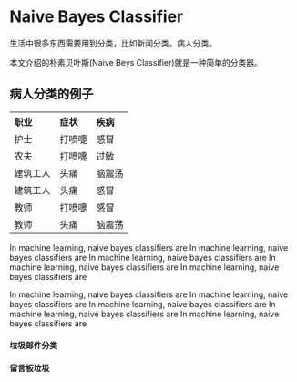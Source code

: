 <h1>Naive Bayes Classifier</h1>

<p>
生活中很多东西需要用到分类，比如新闻分类，病人分类。</p>

<p>本文介绍的朴素贝叶斯(Naive Beys Classifier)就是一种简单的分类器。</p>


<h2>病人分类的例子</h2>
<table style="text-align:left;">
    <tr>
        <th>职业</th>
        <th>症状</th>
        <th>疾病</th>
    </tr>
    <tr>
        <td>护士</td>
        <td>打喷嚏</td>
        <td>感冒</td>
    </tr>
    <tr>
        <td>农夫</td>
        <td>打喷嚏</td>
        <td>过敏</td>
    </tr>
    <tr>
        <td>建筑工人</td>
        <td>头痛</td>
        <td>脑震荡</td>
    </tr>
    <tr>
        <td>建筑工人</td>
        <td>头痛</td>
        <td>感冒</td>
    </tr>
    <tr>
        <td>教师</td>
        <td>打喷嚏</td>
        <td>感冒</td>
    </tr>
    <tr>
        <td>教师</td>
        <td>头痛</td>
        <td>脑震荡</td>
    </tr>
</table>
<p>
    In machine learning, naive bayes classifiers are 
    In machine learning, naive bayes classifiers are 
    In machine learning, naive bayes classifiers are 
    In machine learning, naive bayes classifiers are 
    In machine learning, naive bayes classifiers are 
</p>

<p>
    In machine learning, naive bayes classifiers are 
    In machine learning, naive bayes classifiers are 
    In machine learning, naive bayes classifiers are 
    In machine learning, naive bayes classifiers are 
    In machine learning, naive bayes classifiers are 
</p>

<h4>垃圾邮件分类</h4>
<p></p>

<h4>留言板垃圾</h4>
